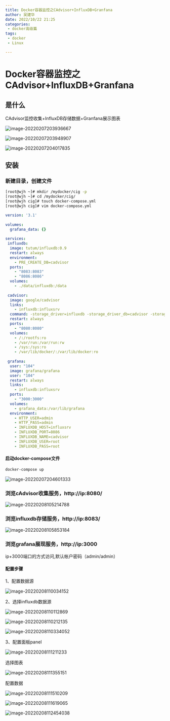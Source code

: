 ```yaml
---
title: Docker容器监控之CAdvisor+InfluxDB+Granfana
author: 吴建华
date: 2022/10/22 21:25
categories:
 - docker高级篇
tags:
 - docker
 - Linux

---
```

# Docker容器监控之CAdvisor+InfluxDB+Granfana

## 是什么

CAdvisor监控收集+InfluxDB存储数据+Granfana展示图表

![image-20220207203936667](https://cdn.jsdelivr.net/gh/fhwlnetwork/blos_imgs/img/202202072039735.png)

![image-20220207203948907](https://cdn.jsdelivr.net/gh/fhwlnetwork/blos_imgs/img/202202072039975.png)

![image-20220207204017835](https://cdn.jsdelivr.net/gh/fhwlnetwork/blos_imgs/img/202202072040899.png)

## 安装

### 新建目录，创建文件

```sh
[root@wjh ~]# mkdir /mydocker/cig -p
[root@wjh ~]# cd /mydocker/cig/
[root@wjh cig]# touch docker-compose.yml
[root@wjh cig]# vim docker-compose.yml
```

```yaml
version: '3.1'
 
volumes:
  grafana_data: {}
 
services:
 influxdb:
  image: tutum/influxdb:0.9
  restart: always
  environment:
    - PRE_CREATE_DB=cadvisor
  ports:
    - "8083:8083"
    - "8086:8086"
  volumes:
    - ./data/influxdb:/data
 
 cadvisor:
  image: google/cadvisor
  links:
    - influxdb:influxsrv
  command: -storage_driver=influxdb -storage_driver_db=cadvisor -storage_driver_host=influxsrv:8086
  restart: always
  ports:
    - "8080:8080"
  volumes:
    - /:/rootfs:ro
    - /var/run:/var/run:rw
    - /sys:/sys:ro
    - /var/lib/docker/:/var/lib/docker:ro
 
 grafana:
  user: "104"
  image: grafana/grafana
  user: "104"
  restart: always
  links:
    - influxdb:influxsrv
  ports:
    - "3000:3000"
  volumes:
    - grafana_data:/var/lib/grafana
  environment:
    - HTTP_USER=admin
    - HTTP_PASS=admin
    - INFLUXDB_HOST=influxsrv
    - INFLUXDB_PORT=8086
    - INFLUXDB_NAME=cadvisor
    - INFLUXDB_USER=root
    - INFLUXDB_PASS=root

```

#### 启动docker-compose文件

```sh
docker-compose up
```

![image-20220207204601333](https://cdn.jsdelivr.net/gh/fhwlnetwork/blos_imgs/img/202202072046424.png)

### 浏览cAdvisor收集服务，http://ip:8080/

![image-20220208105214788](https://cdn.jsdelivr.net/gh/fhwlnetwork/blos_imgs/img/image-20220208105214788.png)

### 浏览influxdb存储服务，http://ip:8083/

![image-20220208105853184](https://cdn.jsdelivr.net/gh/fhwlnetwork/blos_imgs/img/image-20220208105853184.png)

### 浏览grafana展现服务，http://ip:3000

ip+3000端口的方式访问,默认帐户密码（admin/admin）

#### 配置步骤

1、配置数据源

![image-20220208110034152](https://cdn.jsdelivr.net/gh/fhwlnetwork/blos_imgs/img/image-20220208110034152.png)

2、选择influxdb数据源

![image-20220208110112869](https://cdn.jsdelivr.net/gh/fhwlnetwork/blos_imgs/img/image-20220208110112869.png)

![image-20220208110212135](https://cdn.jsdelivr.net/gh/fhwlnetwork/blos_imgs/img/image-20220208110212135.png)

![image-20220208110334052](https://cdn.jsdelivr.net/gh/fhwlnetwork/blos_imgs/img/image-20220208110334052.png)

3、配置面板panel

![image-20220208111211233](https://cdn.jsdelivr.net/gh/fhwlnetwork/blos_imgs/img/image-20220208111211233.png)

选择图表

![image-20220208111355151](https://cdn.jsdelivr.net/gh/fhwlnetwork/blos_imgs/img/image-20220208111355151.png)

配置数据

![image-20220208111510209](https://cdn.jsdelivr.net/gh/fhwlnetwork/blos_imgs/img/image-20220208111510209.png)

![image-20220208111619065](https://cdn.jsdelivr.net/gh/fhwlnetwork/blos_imgs/img/image-20220208111619065.png)

![image-20220208112454038](https://cdn.jsdelivr.net/gh/fhwlnetwork/blos_imgs/img/image-20220208112454038.png)
